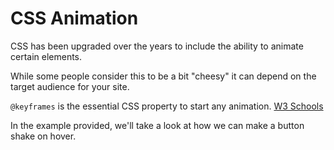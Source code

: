 # CSS Animation

CSS has been upgraded over the years to include the ability to animate certain elements. 

While some people consider this to be a bit "cheesy" it can depend on the target audience for your site. 

`@keyframes` is the essential CSS property to start any animation. [W3 Schools](https://www.w3schools.com/css/css3_animations.asp)

In the example provided, we'll take a look at how we can make a button shake on hover. 